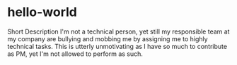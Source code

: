 # hello-world
Short Description
I'm not a technical person, yet still my responsible team at my company are bullying and mobbing me by assigning me to highly technical tasks. This is utterly unmotivating as I have so much to contribute as PM, yet I'm not allowed to perform as such.

